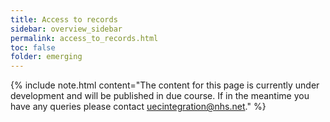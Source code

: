 ```yaml
---
title: Access to records
sidebar: overview_sidebar
permalink: access_to_records.html
toc: false
folder: emerging
---
```


{% include note.html content="The content for this page is currently under development and will be published in due course. If in the meantime you have any queries please contact uecintegration@nhs.net." %}
